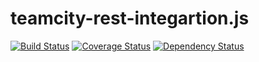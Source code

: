 # teamcity-rest-integartion.js
[![Build Status](https://travis-ci.org/e-conomic/teamcity-rest-integration.js.svg?branch=master)](https://travis-ci.org/e-conomic/teamcity-rest-integration.js)
[![Coverage Status](https://coveralls.io/repos/github/e-conomic/teamcity-rest-integration.js/badge.svg?branch=master)](https://coveralls.io/github/e-conomic/teamcity-rest-integration.js?branch=master)
[![Dependency Status](https://david-dm.org/e-conomic/teamcity-rest-integration.js.svg)](https://david-dm.org/e-conomic/teamcity-rest-integration.js)
